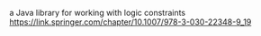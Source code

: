 a Java library for working with logic constraints
https://link.springer.com/chapter/10.1007/978-3-030-22348-9_19